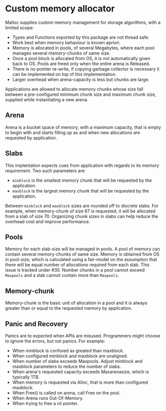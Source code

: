 Custom memory allocator
=======================

Malloc supplies custom memory management for storage algorithms,
with a limited scope:

* Types and Functions exported by this package are not thread safe.
* Work best when memory behaviour is known apriori.
* Memory is allocated in pools, of several Megabytes, where each
  pool manages several memory-chunks of same size.
* Once a pool block is allocated from OS, it is not automatically
  given back to OS. Pools are freed only when the entire arena
  is Released.
* There is no pointer re-write, if copying garbage collector is
  necessary it can be implemented on top of this implementation.
* Larger overhead when arena-capacity is less but chunks are large.

Applications are allowed to allocate memory chunks whose size fall
between a pre-configured minimum chunk size and maximum chunk size,
supplied while instantiating a new arena.

Arena
-----

Arena is a bucket space of memory, with a maximum capacity, that
is empty to begin with and starts filling up as and when new
allocations are requested by application.

Slabs
-----

This implentation expects cues from application with regards to
its memory requirement. Two such parameters are:

* `minblock` is the smallest memory chunk that will be requested
  by the application.
* `maxblock` is the largest memory chunk that will be requested
  by the application.

Between `minblock` and `maxblock` sizes are rounded off to discrete
slabs. For example, when memory-chunk of size 67 is requested, it
will be allocated from a slab of size 70. Organizing chunk sizes
in slabs can help reduce the overhead cost and improve performance.

Pools
-----

Memory for each slab-size will be managed in pools. A pool of memory
can contain several memory-chunks of same size. Memory is obtained
from OS in pool-size, which is calculated using a fair-model on
the assumption that there will be equal number of allocations required
from each slab. This issue is tracked under #30. Number chunks in
a pool cannot exceed `Maxpools` and a slab cannot contain more than
`Maxpools`.

Memory-chunk
------------

Memory-chunk is the basic unit of allocation in a pool and it is
always greater than or equal to the requested memory by application.

Panic and Recovery
------------------

Panics are to expected when APIs are misused. Programmers might choose
to ignore the errors, but not panics. For example:

* When minblock is confured as greated than maxblock.
* When configured minblock and maxblock are unaligned.
* When number of slabs exceeds Maxpools. Adjust minblock and maxblock
  parameters to reduce the number of slabs.
* When arena's requested capacity exceeds Maxarenasize, which is typically
  1TB.
* When memory is requested via Alloc, that is more than configured maxblock.
* When Free() is called on arena, call Free on the pool.
* When Arena runs Out-Of-Memory.
* When trying to free a nil pointer.
